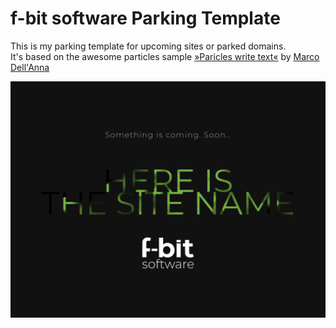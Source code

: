 # f-bit software Parking Template

This is my parking template for upcoming sites or parked domains.  
It's based on the awesome particles sample [»Paricles write text«](https://codepen.io/plasm/pen/zwjMPy) by [Marco Dell'Anna](https://codepen.io/plasm)

![Sample Image](sample.png)
